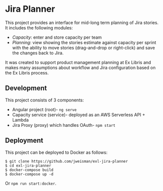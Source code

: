 # Jira Planner

This project provides an interface for mid-long term planning of Jira stories. It includes the following modules:
* _Capacity_: enter and store capacity per team
* _Planning_: view showing the stories estimate against capacity per sprint with the ability to move stories (drag-and-drop or right-click) and save the changes back to Jira.

It was created to support product management planning at Ex Libris and makes many assumptions about workflow and Jira configuration based on the Ex Libris process.

## Development
This project consists of 3 components:
* Angular project (root)- `ng serve`
* Capacity service (service)- deployed as an AWS Serverless API + Lambda
* Jira Proxy (proxy) which handles OAuth- `npm start`

## Deployment
This project can be deployed to Docker as follows:
```
$ git clone https://github.com/jweisman/exl-jira-planner
$ cd exl-jira-planner
$ docker-compose build
$ docker-compose up -d
``` 

Or `npm run start:docker`.
